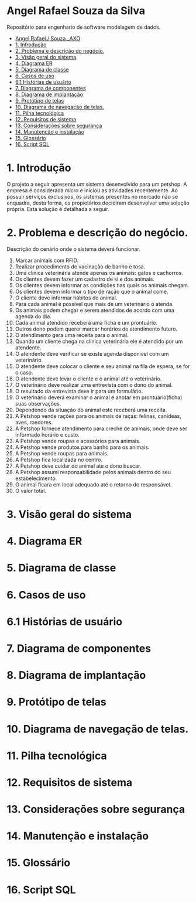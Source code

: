
# Angel Rafael Souza da Silva
Repositório para engenhario de software modelagem de dados.

- [Angel Rafael / Souza \_AXO](#Angel_axo)
- [1. Introdução](#1-introdução)
- [2. Problema e descrição do negócio.](#2-problema-e-descrição-do-negócio)
- [3. Visão geral do sistema](#3-visão-geral-do-sistema)
- [4. Diagrama ER](#4-diagrama-er)
- [5. Diagrama de classe](#5-diagrama-de-classe)
- [6. Casos de uso](#6-casos-de-uso)
- [6.1 Histórias de usuário](#61-histórias-de-usuário)
- [7. Diagrama de componentes](#7-diagrama-de-componentes)
- [8. Diagrama de implantação](#8-diagrama-de-implantação)
- [9. Protótipo de telas](#9-protótipo-de-telas)
- [10. Diagrama de navegação de telas.](#10-diagrama-de-navegação-de-telas)
- [11. Pilha tecnológica](#11-pilha-tecnológica)
- [12. Requisitos de sistema](#12-requisitos-de-sistema)
- [13. Considerações sobre segurança](#13-considerações-sobre-segurança)
- [14. Manutenção e instalação](#14-manutenção-e-instalação)
- [15. Glossário](#15-glossário)
- [16. Script SQL](#16-script-sql)


# 1. Introdução

O projeto a seguir apresenta um sistema desenvolvido para um petshop. A empresa é considerada micro e iniciou as atividades recentemente. Ao possuir serviços exclusivos, os sistemas presentes no mercado não se enquadra, desta forma, os propietários decidiram desenvolver uma solução própria. Esta solução é detalhada a seguir.

# 2. Problema e descrição do negócio.

Descrição do cenário onde o sistema deverá funcionar.

1. Marcar animais com RFID.
2. Realizar procedimento de vacinação de banho e tosa.
3. Uma clínica veterinária atende apenas os animais: gatos e cachorros. 
4. Os clientes devem fazer um cadastro de si e dos animais.
5. Os clientes devem informar as condições nas quais os animais chegam.
6. Os clientes devem informar o tipo de ração que o animal come. 
7. O cliente deve informar hábitos do animal. 
8. Para cada animal é possível que mais de um veterinário o atenda. 
9. Os animais podem chegar e serem atendidos de acordo com uma agenda do dia. 
10. Cada animal atendido receberá uma ficha e um prontuário. 
11. Outros dono podem querer marcar horários de atendimento futuro. 
12. O atendimento gera uma receita para o animal. 
13. Quando um cliente chega na clínica veterinária ele é atendido por um atendente. 
14. O atendente deve verificar se existe agenda disponível com um veterinário. 
15. O atendente deve colocar o cliente e seu animal na fila de espera, se for o caso. 
16. O atendente deve levar o cliente e o animal até o veterinário. 
17. O veterinário deve realizar uma entrevista com o dono do animal. 
18. O resultado da entrevista deve ir para um formulário. 
19. O veterinário deverá examinar o animal e anotar em prontuário(ficha) suas observações. 
20. Dependendo da situação do animal este receberá uma receita.
21. A Petshop vende rações para os animais de raças: felinas, canídeas, aves, roedores.
22. A Petshop fornece atendimento para creche de animais, onde deve ser informado horário e custo.
23. A Petshop vende roupas e acessórios para animais.
24. A Petshop vende produtos para banho para os animais.
25. A Petshop vende roupas para animais.
26. A Petshop fica localizada no centro.
27. A Petshop deve cuidar do animal ate o dono buscar.
28. A Petshop assumi responsabilidade pelos animais dentro do seu estabelecimento.
29. O animal ficara em local adequado até o retorno do responsável.
30. O valor total.


# 3. Visão geral do sistema

# 4. Diagrama ER

# 5. Diagrama de classe

# 6. Casos de uso

# 6.1 Histórias de usuário

# 7. Diagrama de componentes

# 8. Diagrama de implantação

# 9. Protótipo de telas

# 10. Diagrama de navegação de telas.

# 11. Pilha tecnológica

# 12. Requisitos de sistema

# 13. Considerações sobre segurança

# 14. Manutenção e instalação

# 15. Glossário

# 16. Script SQL
